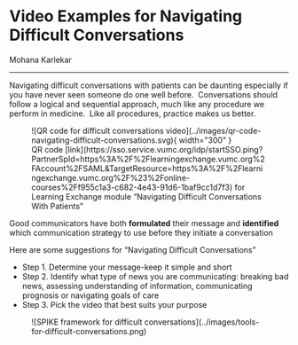 # Video Examples for Navigating Difficult Conversations

Mohana Karlekar

---

Navigating difficult conversations with patients can be daunting
especially if you have never seen someone do one well before. 
Conversations should follow a logical and sequential approach, much like
any procedure we perform in medicine.  Like all procedures, practice
makes us better.

<figure markdown>
![QR code for difficult conversations video](../images/qr-code-navigating-difficult-conversations.svg){ width="300" }
  <figcaption markdown>
  QR code
  [link](https://sso.service.vumc.org/idp/startSSO.ping?PartnerSpId=https%3A%2F%2Flearningexchange.vumc.org%2FAccount%2FSAML&TargetResource=https%3A%2F%2Flearningexchange.vumc.org%2F%23%2Fonline-courses%2Ff955c1a3-c682-4e43-91d6-1baf9cc1d7f3)
  for Learning Exchange module
  “Navigating Difficult Conversations With Patients”
  </figcaption>
</figure>

Good communicators have both **formulated** their message and
**identified** which communication strategy to use before they initiate
a conversation

Here are some suggestions for “Navigating Difficult Conversations”

-   Step 1. Determine your message-keep it simple and short
-   Step 2. Identify what type of news you are communicating: breaking
    bad news, assessing understanding of information, communicating
    prognosis or navigating goals of care
-   Step 3. Pick the video that best suits your purpose

<figure markdown>
  ![SPIKE framework for difficult conversations](../images/tools-for-difficult-conversations.png)
</figure>
